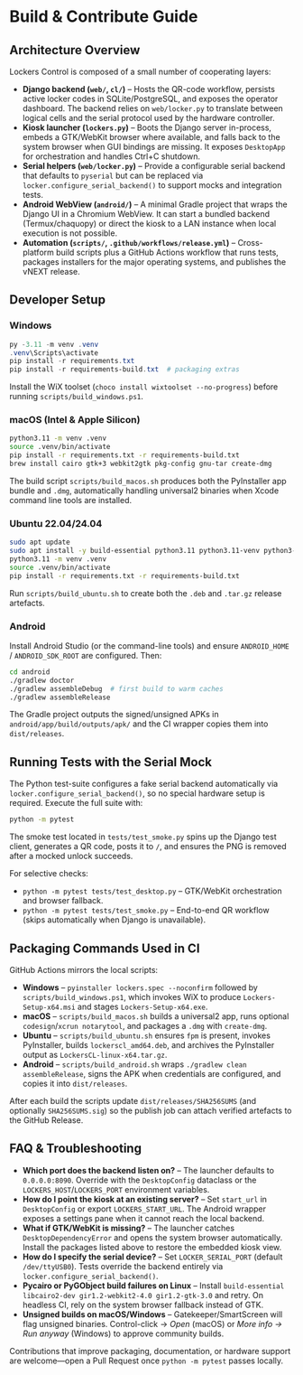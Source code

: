# Build & Contribute Guide

## Architecture Overview

Lockers Control is composed of a small number of cooperating layers:

- **Django backend (`web/`, `cl/`)** – Hosts the QR-code workflow, persists active locker codes in SQLite/PostgreSQL, and exposes the operator dashboard. The backend relies on `web/locker.py` to translate between logical cells and the serial protocol used by the hardware controller.
- **Kiosk launcher (`lockers.py`)** – Boots the Django server in-process, embeds a GTK/WebKit browser where available, and falls back to the system browser when GUI bindings are missing. It exposes `DesktopApp` for orchestration and handles Ctrl+C shutdown.
- **Serial helpers (`web/locker.py`)** – Provide a configurable serial backend that defaults to `pyserial` but can be replaced via `locker.configure_serial_backend()` to support mocks and integration tests.
- **Android WebView (`android/`)** – A minimal Gradle project that wraps the Django UI in a Chromium WebView. It can start a bundled backend (Termux/chaquopy) or direct the kiosk to a LAN instance when local execution is not possible.
- **Automation (`scripts/`, `.github/workflows/release.yml`)** – Cross-platform build scripts plus a GitHub Actions workflow that runs tests, packages installers for the major operating systems, and publishes the vNEXT release.

## Developer Setup

### Windows

```powershell
py -3.11 -m venv .venv
.venv\Scripts\activate
pip install -r requirements.txt
pip install -r requirements-build.txt  # packaging extras
```

Install the WiX toolset (`choco install wixtoolset --no-progress`) before running `scripts/build_windows.ps1`.

### macOS (Intel & Apple Silicon)

```bash
python3.11 -m venv .venv
source .venv/bin/activate
pip install -r requirements.txt -r requirements-build.txt
brew install cairo gtk+3 webkit2gtk pkg-config gnu-tar create-dmg
```

The build script `scripts/build_macos.sh` produces both the PyInstaller app bundle and `.dmg`, automatically handling universal2 binaries when Xcode command line tools are installed.

### Ubuntu 22.04/24.04

```bash
sudo apt update
sudo apt install -y build-essential python3.11 python3.11-venv python3-pip libgtk-3-dev libcairo2-dev gir1.2-webkit2-4.0 libssl-dev pkg-config
python3.11 -m venv .venv
source .venv/bin/activate
pip install -r requirements.txt -r requirements-build.txt
```

Run `scripts/build_ubuntu.sh` to create both the `.deb` and `.tar.gz` release artefacts.

### Android

Install Android Studio (or the command-line tools) and ensure `ANDROID_HOME` / `ANDROID_SDK_ROOT` are configured. Then:

```bash
cd android
./gradlew doctor
./gradlew assembleDebug  # first build to warm caches
./gradlew assembleRelease
```

The Gradle project outputs the signed/unsigned APKs in `android/app/build/outputs/apk/` and the CI wrapper copies them into `dist/releases`.

## Running Tests with the Serial Mock

The Python test-suite configures a fake serial backend automatically via `locker.configure_serial_backend()`, so no special hardware setup is required. Execute the full suite with:

```bash
python -m pytest
```

The smoke test located in `tests/test_smoke.py` spins up the Django test client, generates a QR code, posts it to `/`, and ensures the PNG is removed after a mocked unlock succeeds.

For selective checks:

- `python -m pytest tests/test_desktop.py` – GTK/WebKit orchestration and browser fallback.
- `python -m pytest tests/test_smoke.py` – End-to-end QR workflow (skips automatically when Django is unavailable).

## Packaging Commands Used in CI

GitHub Actions mirrors the local scripts:

- **Windows** – `pyinstaller lockers.spec --noconfirm` followed by `scripts/build_windows.ps1`, which invokes WiX to produce `Lockers-Setup-x64.msi` and stages `Lockers-Setup-x64.exe`.
- **macOS** – `scripts/build_macos.sh` builds a universal2 app, runs optional `codesign`/`xcrun notarytool`, and packages a `.dmg` with `create-dmg`.
- **Ubuntu** – `scripts/build_ubuntu.sh` ensures `fpm` is present, invokes PyInstaller, builds `lockerscl_amd64.deb`, and archives the PyInstaller output as `LockersCL-linux-x64.tar.gz`.
- **Android** – `scripts/build_android.sh` wraps `./gradlew clean assembleRelease`, signs the APK when credentials are configured, and copies it into `dist/releases`.

After each build the scripts update `dist/releases/SHA256SUMS` (and optionally `SHA256SUMS.sig`) so the publish job can attach verified artefacts to the GitHub Release.

## FAQ & Troubleshooting

- **Which port does the backend listen on?** – The launcher defaults to `0.0.0.0:8090`. Override with the `DesktopConfig` dataclass or the `LOCKERS_HOST`/`LOCKERS_PORT` environment variables.
- **How do I point the kiosk at an existing server?** – Set `start_url` in `DesktopConfig` or export `LOCKERS_START_URL`. The Android wrapper exposes a settings pane when it cannot reach the local backend.
- **What if GTK/WebKit is missing?** – The launcher catches `DesktopDependencyError` and opens the system browser automatically. Install the packages listed above to restore the embedded kiosk view.
- **How do I specify the serial device?** – Set `LOCKER_SERIAL_PORT` (default `/dev/ttyUSB0`). Tests override the backend entirely via `locker.configure_serial_backend()`.
- **Pycairo or PyGObject build failures on Linux** – Install `build-essential libcairo2-dev gir1.2-webkit2-4.0 gir1.2-gtk-3.0` and retry. On headless CI, rely on the system browser fallback instead of GTK.
- **Unsigned builds on macOS/Windows** – Gatekeeper/SmartScreen will flag unsigned binaries. Control-click → *Open* (macOS) or *More info → Run anyway* (Windows) to approve community builds.

Contributions that improve packaging, documentation, or hardware support are welcome—open a Pull Request once `python -m pytest` passes locally.
